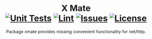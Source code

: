 <div align="center">
    <h1>
        X Mate
        <br />
        <a href="https://github.com/utilyre/xmate/blob/main/.github/workflows/go.yml"><img alt="Unit Tests" src="https://img.shields.io/github/actions/workflow/status/utilyre/xmate/go.yml?label=Unit%20Tests" /></a>
        <a href="https://github.com/utilyre/xmate/blob/main/.github/workflows/golangci-lint.yml"><img alt="Lint" src="https://img.shields.io/github/actions/workflow/status/utilyre/xmate/golangci-lint.yml?label=Lint" /></a>
        <a href="https://github.com/utilyre/xmate/issues"><img alt="Issues" src="https://img.shields.io/github/issues/utilyre/xmate?label=Issues" /></a>
        <a href="https://github.com/utilyre/xmate/blob/main/LICENSE"><img alt="License" src="https://img.shields.io/github/license/utilyre/xmate?label=License" /></a>
    </h1>
    <p>
        Package xmate provides missing convenient functionality for net/http.
    </p>
</div>
